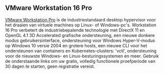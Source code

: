 


## VMware Workstation 16 Pro
 
[VMware Workstation Pro](https://www.vmware.com/products/workstation-pro/workstation-pro-evaluation.html) is de industriestandaard desktop hypervisor voor het draaien van virtuele machines op Linux- of Windows-pc's.
Workstation 16 Pro verbetert de industriebepalende technologie met DirectX 11 en OpenGL 4.1 3D Accelerated grafische ondersteuning, 
een nieuwe donkere modus gebruikersinterface, ondersteuning voor Windows Hyper-V-modus op Windows 10 versie 2004 en grotere hosts, 
een nieuwe CLI voor het ondersteunen van containers en Kubernetes-clusters: 'vctl', ondersteuning voor de nieuwste Windows- 
en Linux-besturingssystemen en meer.
Gebruik de onderstaande links om uw gratis, volledig functionele proefperiode van 30 dagen te starten, geen registratie vereist.

